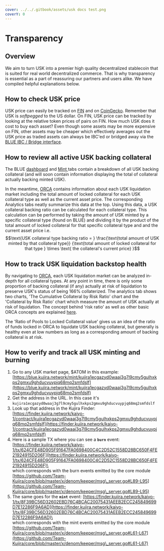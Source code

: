 ```yaml
---
cover: ../../.gitbook/assets/usk docs test.png
coverY: 0
---
```


# Transparency

## Overview

We aim to turn USK into a premier high quality decentralized stablecoin that is suited for real world decentralized commerce. That is why transparency is essential as a part of reassuring our partners and users alike. We have compiled helpful explanations below.

## How to check USK price

USK price can easily be tracked on [FIN](../fin/) and on [CoinGecko](https://www.coingecko.com/en/coins/usk). Remember that USK is _softpegged_ to the US dollar. On FIN, USK price can be tracked by looking at the relative token prices of pairs on FIN. How much USK does it cost to buy each asset? Even though some assets may be more expensive on FIN, other assets may be cheaper which effectively averages out the USK price as traded assets can always be IBC'ed or bridged away via the [BLUE IBC / Bridge interface](../blue/ibc-bridge.md).

## How to review all active USK backing collateral

The BLUE [dashboard](https://blue.kujira.app) and [Mint ](https://blue.kujira.app/mint)tabs contain a breakdown of all USK backing collateral (and will soon contain information displaying the total of collateral actually backing minted USK).

In the meantime, [ORCA](../orca/) contains information about each USK liquidation market including the total amount of locked collateral for each USK collateral type as well as the current asset price. The corresponding Analytics tabs neatly summarize this data at the top. Using this data, a USK collateral backing ratio can be calculated for each collateral type. This calculation can be performed by taking the amount of USK minted by a specific collateral type (found on BLUE) and dividing it by the product of the total amount of locked collateral for that specific collateral type and and the current asset price i.e. $$\text{USK collateral type backing ratio = } \frac{\text{total amount of USK minted by that collateral type}} {\text{total amount of locked collateral for that type } \times \text{ the collateral's current price} }$$

## How to track USK liquidation backstop health

By navigating to [ORCA](../orca/), each USK liquidation market can be analyzed in-depth for all collateral types. At any point in time, there is only some proportion of backing collateral (if any) actually at risk of liquidation to preserve USK's status of being 166% collaterized. The analytics tab shows two charts, 'The Cumulative Collateral by Risk Ratio' chart and the 'Collateral by Risk Ratio' chart which measure the amount of USK actually at risk of liquidation. The concept behind 'risk ratio' as well as other basic ORCA concepts are explained [here](../orca/basics/).&#x20;

The 'Ratio of Pools to Locked Collateral value' gives us an idea of the ratio of funds locked in ORCA to liquidate USK backing collateral, but generally is healthy even at low numbers as long as a corresponding amount of backing collateral is at risk.&#x20;

## How to verify and track all USK minting and burning

1. Go to any USK market page, $ATOM in this example: [https://blue.kujira.network/mint/kujira1ecgazyd0waaj3g7l9cmy5gulhxkps2gmxu9ghducvuypjq68mq2smfdslf](https://blue.kujira.network/mint/kujira1ecgazyd0waaj3g7l9cmy5gulhxkps2gmxu9ghducvuypjq68mq2smfdslf)
2. Get the address in the URL. In this case it's `kujira1ecgazyd0waaj3g7l9cmy5gulhxkps2gmxu9ghducvuypjq68mq2smfdslf`
3. Look up that address in the Kujira Finder: [https://finder.kujira.network/kaiyo-1/contract/kujira1ecgazyd0waaj3g7l9cmy5gulhxkps2gmxu9ghducvuypjq68mq2smfdslf](https://finder.kujira.network/kaiyo-1/contract/kujira1ecgazyd0waaj3g7l9cmy5gulhxkps2gmxu9ghducvuypjq68mq2smfdslf)
4. Here is a sample TX where you can see a **`burn`** event: [https://finder.kujira.network/kaiyo-1/tx/624CFE48D905F91647FA0698400C4C2D52C1558D28BC650F4FE21924915D206F](https://finder.kujira.network/kaiyo-1/tx/624CFE48D905F91647FA0698400C4C2D52C1558D28BC650F4FE21924915D206F)\
   \
   which corresponds with the burn events emitted by the core module [https://github.com/Team-Kujira/core/blob/master/x/denom/keeper/msg\_server.go#L89-L95](https://github.com/Team-Kujira/core/blob/master/x/denom/keeper/msg\_server.go#L89-L95)
5. The same goes for the **`mint`** event: [https://finder.kujira.network/kaiyo-1/tx/8F39BC56D32602EBD76C4BCAC20075431AEEB2ECC245849699D7E12286F9A6AD](https://finder.kujira.network/kaiyo-1/tx/8F39BC56D32602EBD76C4BCAC20075431AEEB2ECC245849699D7E12286F9A6AD)\
   \
   which corresponds with the mint events emitted by the core module [https://github.com/Team-Kujira/core/blob/master/x/denom/keeper/msg\_server.go#L61-L67](https://github.com/Team-Kujira/core/blob/master/x/denom/keeper/msg\_server.go#L61-L67)
